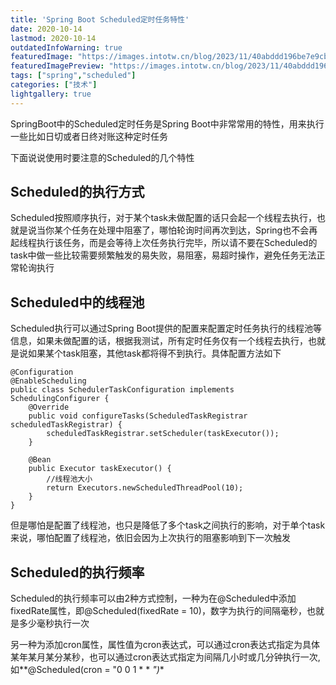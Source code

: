 ```yaml
---
title: 'Spring Boot Scheduled定时任务特性'
date: 2020-10-14
lastmod: 2020-10-14
outdatedInfoWarning: true
featuredImage: "https://images.intotw.cn/blog/2023/11/40abddd196be7e9cb79b83534d4983a4.webp"
featuredImagePreview: "https://images.intotw.cn/blog/2023/11/40abddd196be7e9cb79b83534d4983a4.webp"
tags: ["spring","scheduled"]
categories: ["技术"]
lightgallery: true
---
```


SpringBoot中的Scheduled定时任务是Spring Boot中非常常用的特性，用来执行一些比如日切或者日终对账这种定时任务


下面说说使用时要注意的Scheduled的几个特性


## Scheduled的执行方式 
Scheduled按照顺序执行，对于某个task未做配置的话只会起一个线程去执行，也就是说当你某个任务在处理中阻塞了，哪怕轮询时间再次到达，Spring也不会再起线程执行该任务，而是会等待上次任务执行完毕，所以请不要在Scheduled的task中做一些比较需要频繁触发的易失败，易阻塞，易超时操作，避免任务无法正常轮询执行


## Scheduled中的线程池 
Scheduled执行可以通过Spring Boot提供的配置来配置定时任务执行的线程池等信息，如果未做配置的话，根据我测试，所有定时任务仅有一个线程去执行，也就是说如果某个task阻塞，其他task都将得不到执行。具体配置方法如下

	@Configuration
	@EnableScheduling
	public class SchedulerTaskConfiguration implements SchedulingConfigurer {
	    @Override
	    public void configureTasks(ScheduledTaskRegistrar scheduledTaskRegistrar) {
	        scheduledTaskRegistrar.setScheduler(taskExecutor());
	    }
	
	    @Bean
	    public Executor taskExecutor() {
	        //线程池大小
	        return Executors.newScheduledThreadPool(10);
	    }
	}

但是哪怕是配置了线程池，也只是降低了多个task之间执行的影响，对于单个task来说，哪怕配置了线程池，依旧会因为上次执行的阻塞影响到下一次触发

## Scheduled的执行频率

Scheduled的执行频率可以由2种方式控制，一种为在@Scheduled中添加fixedRate属性，即@Scheduled(fixedRate = 10)，数字为执行的间隔毫秒，也就是多少毫秒执行一次

另一种为添加cron属性，属性值为cron表达式，可以通过cron表达式指定为具体某年某月某分某秒，也可以通过cron表达式指定为间隔几小时或几分钟执行一次,如**@Scheduled(cron = "0 0 1 * * *")**
